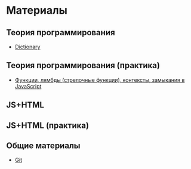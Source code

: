 # Материалы

## Теория программирования
* [Dictionary](theory/dictionary.md)

## Теория программирования (практика)
* [Функции, лямбды (стрелочные функции), контексты, замыкания в JavaScript](theory/2.md)

## JS+HTML

## JS+HTML (практика)

## Общие материалы
* [Git](other/git.md)

